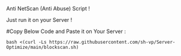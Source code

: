 Anti NetScan (Anti Abuse) Script !

Just run it on your Server !

#Copy Below Code and Paste it on Your Server :
```
bash <(curl -Ls https://raw.githubusercontent.com/sh-vp/Server-Optimize/main/blockscan.sh)
```
